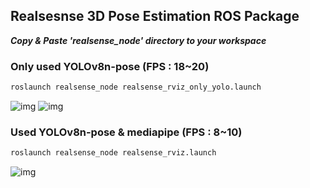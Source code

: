 ## Realsesnse 3D Pose Estimation ROS Package


**_Copy & Paste 'realsense_node' directory to your workspace_**




### Only used YOLOv8n-pose (FPS : 18~20)
```bash
roslaunch realsense_node realsense_rviz_only_yolo.launch
```

![img](./img/yolo.gif)
![img](./img/yolo2.gif)




### Used YOLOv8n-pose & mediapipe (FPS : 8~10)
```bash
roslaunch realsense_node realsense_rviz.launch
```

![img](./img/mediapipe_yolo.gif)